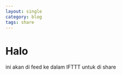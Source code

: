 ```yaml
---
layout: single
category: blog
tags: share 
---
```

# Halo 
ini akan di feed ke dalam IFTTT untuk di share

